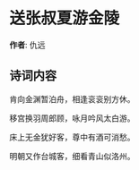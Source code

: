 # 送张叔夏游金陵

**作者**: 仇远

## 诗词内容

肯向金渊暂泊舟，相逢衮衮别方休。

移宫换羽周郎顾，咏月吟风太白游。

床上无金犹好客，尊中有酒可消愁。

明朝又作台城客，细看青山似洛州。

